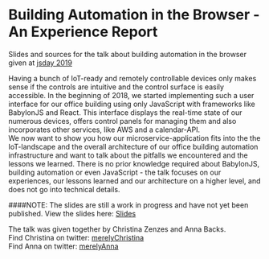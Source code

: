 # Building Automation in the Browser - An Experience Report
Slides and sources for the talk about building automation in the browser given at [jsday 2019](https://2019.jsday.it/)

Having a bunch of IoT-ready and remotely controllable devices only makes sense if the controls are intuitive and the control surface is easily accessible. In the beginning of 2018, we started implementing such a user interface for our office building using only JavaScript with frameworks like BabylonJS and React. This interface displays the real-time state of our numerous devices, offers control panels for managing them and also incorporates other services, like AWS and a calendar-API.<br>
We now want to show you how our microservice-application fits into the the IoT-landscape and the overall architecture of our office building automation infrastructure and want to talk about the pitfalls we encountered and the lessons we learned. There is no prior knowledge required about BabylonJS, building automation or even JavaScript - the talk focuses on our experiences, our lessons learned and our architecture on a higher level, and does not go into technical details.

####NOTE: The slides are still a work in progress and have not yet been published.
View the slides here: [Slides](https://merelyanna.github.io/jsday-buildingAutomationInTheBrowser)

The talk was given together by Christina Zenzes and Anna Backs.<br/>
Find Christina on twitter: [merelyChristina](https://twitter.com/merelyChristina)<br/>
Find Anna on twitter: [merelyAnna](https://twitter.com/merelyAnna)<br/>